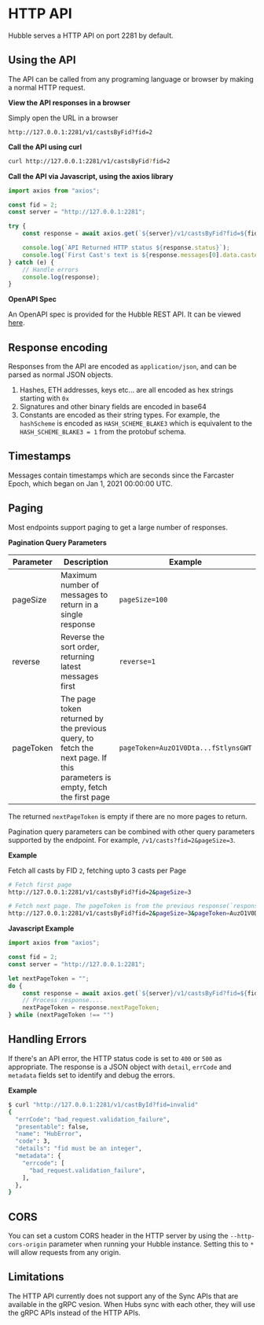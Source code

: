 # HTTP API

Hubble serves a HTTP API on port 2281 by default.

## Using the API

The API can be called from any programing language or browser by making a normal HTTP request.

**View the API responses in a browser**

Simply open the URL in a browser

```url
http://127.0.0.1:2281/v1/castsByFid?fid=2
```

**Call the API using curl**

```bash
curl http://127.0.0.1:2281/v1/castsByFid?fid=2
```

**Call the API via Javascript, using the axios library**

```Javascript
import axios from "axios";

const fid = 2;
const server = "http://127.0.0.1:2281";

try {
    const response = await axios.get(`${server}/v1/castsByFid?fid=${fid}`);

    console.log(`API Returned HTTP status ${response.status}`);
    console.log(`First Cast's text is ${response.messages[0].data.castAddBody.text}`);
} catch (e) {
    // Handle errors
    console.log(response);
}
```

**OpenAPI Spec**

An OpenAPI spec is provided for the Hubble REST API. It can be viewed [here](https://redocly.github.io/redoc/?url=https://raw.githubusercontent.com/farcasterxyz/hub-monorepo/main/packages/hub-nodejs/spec.yaml).

## Response encoding

Responses from the API are encoded as `application/json`, and can be parsed as normal JSON objects.

1. Hashes, ETH addresses, keys etc... are all encoded as hex strings starting with `0x`
2. Signatures and other binary fields are encoded in base64
3. Constants are encoded as their string types. For example, the `hashScheme` is encoded as `HASH_SCHEME_BLAKE3` which is equivalent to the `HASH_SCHEME_BLAKE3 = 1` from the protobuf schema.

## Timestamps

Messages contain timestamps which are seconds since the Farcaster Epoch, which began on Jan 1, 2021 00:00:00 UTC.

## Paging

Most endpoints support paging to get a large number of responses.

**Pagination Query Parameters**

| Parameter | Description                                                                                                              | Example                             |
| --------- | ------------------------------------------------------------------------------------------------------------------------ | ----------------------------------- |
| pageSize  | Maximum number of messages to return in a single response                                                                | `pageSize=100`                      |
| reverse   | Reverse the sort order, returning latest messages first                                                                  | `reverse=1`                         |
| pageToken | The page token returned by the previous query, to fetch the next page. If this parameters is empty, fetch the first page | `pageToken=AuzO1V0Dta...fStlynsGWT` |

The returned `nextPageToken` is empty if there are no more pages to return.

Pagination query parameters can be combined with other query parameters supported by the endpoint. For example, `/v1/casts?fid=2&pageSize=3`.

**Example**

Fetch all casts by FID `2`, fetching upto 3 casts per Page

```bash
# Fetch first page
http://127.0.0.1:2281/v1/castsByFid?fid=2&pageSize=3

# Fetch next page. The pageToken is from the previous response(`response.nextPageToken`)
http://127.0.0.1:2281/v1/castsByFid?fid=2&pageSize=3&pageToken=AuzO1V0DtaItCwwa10X6YsfStlynsGWT
```

**Javascript Example**

```Javascript
import axios from "axios";

const fid = 2;
const server = "http://127.0.0.1:2281";

let nextPageToken = "";
do {
    const response = await axios.get(`${server}/v1/castsByFid?fid=${fid}&pageSize=100&nextPageToken=${nextPageToken}`);
    // Process response....
    nextPageToken = response.nextPageToken;
} while (nextPageToken !== "")
```

## Handling Errors

If there's an API error, the HTTP status code is set to `400` or `500` as appropriate. The response is a JSON object with `detail`, `errCode` and `metadata` fields set to identify and debug the errors.

**Example**

```bash
$ curl "http://127.0.0.1:2281/v1/castById?fid=invalid"
{
  "errCode": "bad_request.validation_failure",
  "presentable": false,
  "name": "HubError",
  "code": 3,
  "details": "fid must be an integer",
  "metadata": {
    "errcode": [
      "bad_request.validation_failure",
    ],
  },
}
```

## CORS

You can set a custom CORS header in the HTTP server by using the `--http-cors-origin` parameter when running your Hubble instance. Setting this to `*` will allow requests from any origin.

## Limitations

The HTTP API currently does not support any of the Sync APIs that are available in the gRPC vesion. When Hubs sync with each other, they will use the gRPC APIs instead of the HTTP APIs.
